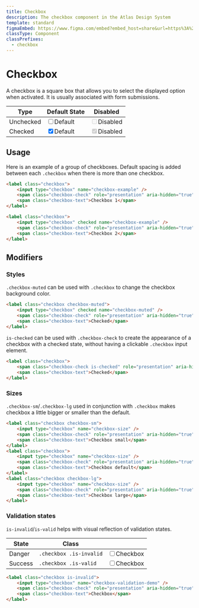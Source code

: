 ```yaml
---
title: Checkbox
description: The checkbox component in the Atlas Design System
template: standard
figmaEmbed: https://www.figma.com/embed?embed_host=share&url=https%3A%2F%2Fwww.figma.com%2Ffile%2FuVA2amRR71yJZ0GS6RI6zL%2F%25F0%259F%258C%259E-Atlas-Design-Library%3Fnode-id%3D509%253A616%26t%3DMi9Bg3tcqIe8LtND-1
classType: Component
classPrefixes:
  - checkbox
---
```


# Checkbox

A checkbox is a square box that allows you to select the displayed option when activated. It is usually associated with form submissions.

| Type      | Default State                                                                                                                                                                                       | Disabled                                                                                                                                                                                                      |
| --------- | --------------------------------------------------------------------------------------------------------------------------------------------------------------------------------------------------- | ------------------------------------------------------------------------------------------------------------------------------------------------------------------------------------------------------------- |
| Unchecked | <label class="checkbox font-size-md"><input type="checkbox" /><span class="checkbox-check" role="presentation" aria-hidden="true"></span><span class="checkbox-text">Default</span></label>         | <label class="checkbox font-size-md"><input type="checkbox" disabled /><span class="checkbox-check" role="presentation" aria-hidden="true"></span><span class="checkbox-text">Disabled</span></label>         |
| Checked   | <label class="checkbox font-size-md"><input type="checkbox" checked /><span class="checkbox-check" role="presentation" aria-hidden="true"></span><span class="checkbox-text">Default</span></label> | <label class="checkbox font-size-md"><input type="checkbox" disabled checked /><span class="checkbox-check" role="presentation" aria-hidden="true"></span><span class="checkbox-text">Disabled</span></label> |

## Usage

Here is an example of a group of checkboxes. Default spacing is added between each `.checkbox` when there is more than one checkbox.

```html
<label class="checkbox">
	<input type="checkbox" name="checkbox-example" />
	<span class="checkbox-check" role="presentation" aria-hidden="true"></span>
	<span class="checkbox-text">Checkbox 1</span>
</label>

<label class="checkbox">
	<input type="checkbox" checked name="checkbox-example" />
	<span class="checkbox-check" role="presentation" aria-hidden="true"></span>
	<span class="checkbox-text">Checkbox 2</span>
</label>
```

## Modifiers

### Styles

`.checkbox-muted` can be used with `.checkbox` to change the checkbox background color.

```html
<label class="checkbox checkbox-muted">
	<input type="checkbox" checked name="checkbox-muted" />
	<span class="checkbox-check" role="presentation" aria-hidden="true"></span>
	<span class="checkbox-text">Checked</span>
</label>
```

`is-checked` can be used with `.checkbox-check` to create the appearance of a checkbox with a checked state, without having a clickable `.checkbox` input element.

```html
<label class="checkbox">
	<span class="checkbox-check is-checked" role="presentation" aria-hidden="true"></span>
	<span class="checkbox-text">Checked</span>
</label>
```

### Sizes

`.checkbox-sm`/`.checkbox-lg` used in conjunction with `.checkbox` makes checkbox a little bigger or smaller than the default.

```html
<label class="checkbox checkbox-sm">
	<input type="checkbox" name="checkbox-size" />
	<span class="checkbox-check" role="presentation" aria-hidden="true"></span>
	<span class="checkbox-text">Checkbox small</span>
</label>
<label class="checkbox">
	<input type="checkbox" name="checkbox-size" />
	<span class="checkbox-check" role="presentation" aria-hidden="true"></span>
	<span class="checkbox-text">Checkbox default</span>
</label>
<label class="checkbox checkbox-lg">
	<input type="checkbox" name="checkbox-size" />
	<span class="checkbox-check" role="presentation" aria-hidden="true"></span>
	<span class="checkbox-text">Checkbox large</span>
</label>
```

### Validation states

`is-invalid`/`is-valid` helps with visual reflection of validation states.

| State   | Class                   |                                                                                                                                                                                                                       |
| ------- | ----------------------- | --------------------------------------------------------------------------------------------------------------------------------------------------------------------------------------------------------------------- |
| Danger  | `.checkbox .is-invalid` | <label class="checkbox is-invalid"><input type="checkbox" name="checkbox-validation" /><span class="checkbox-check" role="presentation" aria-hidden="true"></span><span class="checkbox-text">Checkbox</span></label> |
| Success | `.checkbox .is-valid`   | <label class="checkbox is-valid"><input type="checkbox" name="checkbox-validation" /><span class="checkbox-check" role="presentation" aria-hidden="true"></span><span class="checkbox-text">Checkbox</span></label>   |

```html
<label class="checkbox is-invalid">
	<input type="checkbox" name="checkbox-validation-demo" />
	<span class="checkbox-check" role="presentation" aria-hidden="true"></span>
	<span class="checkbox-text">Checkbox</span>
</label>
```
